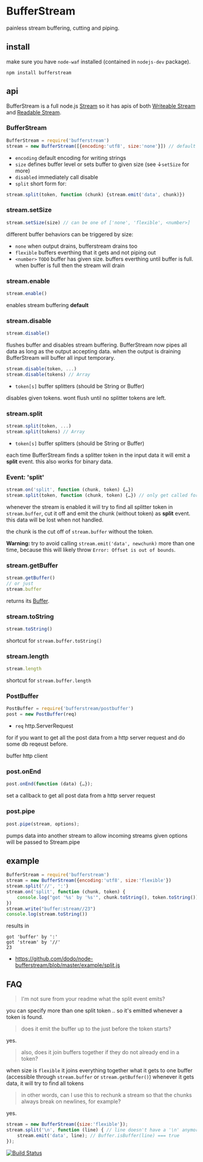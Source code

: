 # BufferStream

painless stream buffering, cutting and piping.

## install

make sure you have `node-waf` installed (contained in `nodejs-dev` package).

    npm install bufferstream

## api

BufferStream is a full node.js [Stream](http://nodejs.org/docs/v0.4.7/api/streams.html) so it has apis of both [Writeable Stream](http://nodejs.org/docs/v0.4.7/api/streams.html#writable_Stream) and [Readable Stream](http://nodejs.org/docs/v0.4.7/api/streams.html#readable_Stream).

### BufferStream

```javascript
BufferStream = require('bufferstream')
stream = new BufferStream([{encoding:'utf8', size:'none'}]) // default
```
 * `encoding` default encoding for writing strings
 * `size` defines buffer level or sets buffer to given size (see ↓`setSize` for more)
 * `disabled` immediately call disable
 * `split` short form for:

```javascript
stream.split(token, function (chunk) {stream.emit('data', chunk)})
```

### stream.setSize

```javascript
stream.setSize(size) // can be one of ['none', 'flexible', <number>]
```

different buffer behaviors can be triggered by size:

 * `none` when output drains, bufferstream drains too
 * `flexible` buffers everthing that it gets and not piping out
 * `<number>` `TODO` buffer has given size. buffers everthing until buffer is full. when buffer is full then  the stream will drain

### stream.enable

```javascript
stream.enable()
```

enables stream buffering __default__

### stream.disable

```javascript
stream.disable()
```

flushes buffer and disables stream buffering.
BufferStream now pipes all data as long as the output accepting data.
when the output is draining BufferStream will buffer all input temporary.

```javascript
stream.disable(token, ...)
stream.disable(tokens) // Array
```
 * `token[s]` buffer splitters (should be String or Buffer)

disables given tokens. wont flush until no splitter tokens are left.

### stream.split

```javascript
stream.split(token, ...)
stream.split(tokens) // Array
```
 * `token[s]` buffer splitters (should be String or Buffer)

each time BufferStream finds a splitter token in the input data it will emit a __split__ event.
this also works for binary data.

### Event: 'split'

```javascript
stream.on('split', function (chunk, token) {…})
stream.split(token, function (chunk, token) {…}) // only get called for this particular token
```

whenever the stream is enabled it will try to find all splitter token in `stream.buffer`,
cut it off and emit the chunk (without token) as __split__ event.
this data will be lost when not handled.

the chunk is the cut off of `stream.buffer` without the token.

__Warning:__ try to avoid calling `stream.emit('data', newchunk)` more than one time, because this will likely throw `Error: Offset is out of bounds`.

### stream.getBuffer

```javascript
stream.getBuffer()
// or just
stream.buffer
```

returns its [Buffer](http://nodejs.org/docs/v0.4.7/api/buffers.html).

### stream.toString

```javascript
stream.toString()
```

shortcut for `stream.buffer.toString()`

### stream.length

```javascript
stream.length
```

shortcut for `stream.buffer.length`

### PostBuffer

```javascript
PostBuffer = require('bufferstream/postbuffer')
post = new PostBuffer(req)
```
 * `req` http.ServerRequest

for if you want to get all the post data from a http server request and do some db reqeust before.

buffer http client

### post.onEnd

```javascript
post.onEnd(function (data) {…});
```

set a callback to get all post data from a http server request

### post.pipe

```javascript
post.pipe(stream, options);
```

pumps data into another stream to allow incoming streams
given options will be passed to Stream.pipe

## example

```javascript
BufferStream = require('bufferstream')
stream = new BufferStream({encoding:'utf8', size:'flexible'})
stream.split('//', ':')
stream.on('split', function (chunk, token) {
    console.log("got '%s' by '%s'", chunk.toString(), token.toString())
})
stream.write("buffer:stream//23")
console.log(stream.toString())
```

results in

    got 'buffer' by ':'
    got 'stream' by '//'
    23

* https://github.com/dodo/node-bufferstream/blob/master/example/split.js

## FAQ

> I'm not sure from your readme what the split event emits?

you can specify more than one split token .. so it's emitted whenever
a token is found.

> does it emit the buffer up to the just before the token starts?

yes.

> also, does it join buffers together if they do not already end in a token?

when size is `flexible` it joins everything together what it gets to
one buffer (accessible through `stream.buffer` or
`stream.getBuffer()`)
whenever it gets data, it will try to find all tokens

> in other words, can I use this to rechunk a stream so that the chunks always break on newlines, for example?

yes.

```javascript
stream = new BufferStream({size:'flexible'});
stream.split('\n', function (line) { // line doesn't have a '\n' anymore
    stream.emit('data', line); // Buffer.isBuffer(line) === true
});
```

[![Build Status](https://secure.travis-ci.org/dodo/node-bufferstream.png)](http://travis-ci.org/dodo/node-bufferstream)
